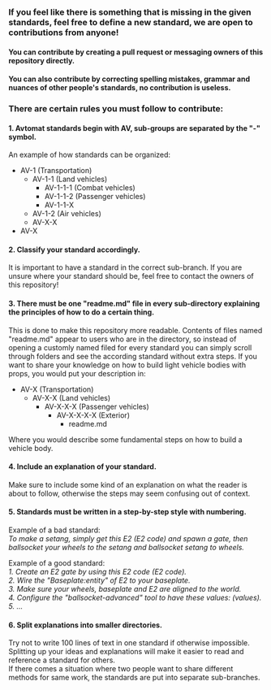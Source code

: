 ### If you feel like there is something that is missing in the given standards, feel free to define a new standard, we are open to contributions from anyone!
#### You can contribute by creating a pull request or messaging owners of this repository directly.
#### You can also contribute by correcting spelling mistakes, grammar and nuances of other people's standards, no contribution is useless.

### There are certain rules you must follow to contribute:

#### 1. Avtomat standards begin with AV, sub-groups are separated by the "-" symbol.
An example of how standards can be organized:
* AV-1 (Transportation)
  * AV-1-1 (Land vehicles)
    * AV-1-1-1 (Combat vehicles)
    * AV-1-1-2 (Passenger vehicles)
    * AV-1-1-X
  * AV-1-2 (Air vehicles)
  * AV-X-X
* AV-X

#### 2. Classify your standard accordingly.
It is important to have a standard in the correct sub-branch. If you are unsure where your standard should be, feel free to contact the owners of this repository!

#### 3. There must be one "readme.md" file in every sub-directory explaining the principles of how to do a certain thing.
This is done to make this repository more readable. Contents of files named "readme.md" appear to users who are in the directory, so instead of opening a customly named filed for every standard you can simply scroll through folders and see the according standard without extra steps.
If you want to share your knowledge on how to build light vehicle bodies with props, you would put your description in:
 * AV-X (Transportation)
   * AV-X-X (Land vehicles)
     * AV-X-X-X (Passenger vehicles)
       * AV-X-X-X-X (Exterior)
         * readme.md

Where you would describe some fundamental steps on how to build a vehicle body.

#### 4. Include an explanation of your standard.
Make sure to include some kind of an explanation on what the reader is about to follow, otherwise the steps may seem confusing out of context.

#### 5. Standards must be written in a step-by-step style with numbering.
Example of a bad standard:<br>
*To make a setang, simply get this E2 (E2 code) and spawn a gate, then ballsocket your wheels to the setang and ballsocket setang to wheels.*

Example of a good standard:<br>
*1. Create an E2 gate by using this E2 code (E2 code).*<br>
*2. Wire the "Baseplate:entity" of E2 to your baseplate.*<br>
*3. Make sure your wheels, baseplate and E2 are aligned to the world.*<br>
*4. Configure the "ballsocket-advanced" tool to have these values: (values).*<br>
*5. ...*<br>

#### 6. Split explanations into smaller directories.
Try not to write 100 lines of text in one standard if otherwise impossible. Splitting up your ideas and explanations will make it easier to read and reference a standard for others.<br>
If there comes a situation where two people want to share different methods for same work, the standards are put into separate sub-branches.
